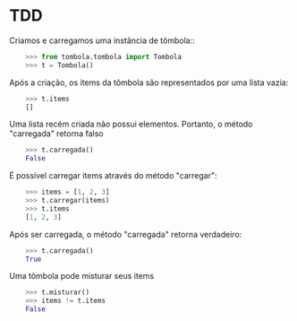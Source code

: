 # TDD

Criamos e carregamos uma instância de tômbola::

```python
    >>> from tombola.tombola import Tombola
    >>> t = Tombola()

```

Após a criação, os items da tômbola são representados por uma lista vazia:

```python
    >>> t.items
    []

```

Uma lista recém criada não possui elementos. Portanto, o método "carregada" retorna falso

```python
    >>> t.carregada()
    False

```
    
É possível carregar items através do método "carregar":

```python
    >>> items = [1, 2, 3]
    >>> t.carregar(items)
    >>> t.items
    [1, 2, 3]

```

Após ser carregada, o método "carregada" retorna verdadeiro:


```python
    >>> t.carregada()
    True

```

Uma tômbola pode misturar seus items

```python
    >>> t.misturar()
    >>> items != t.items 
    False

```
